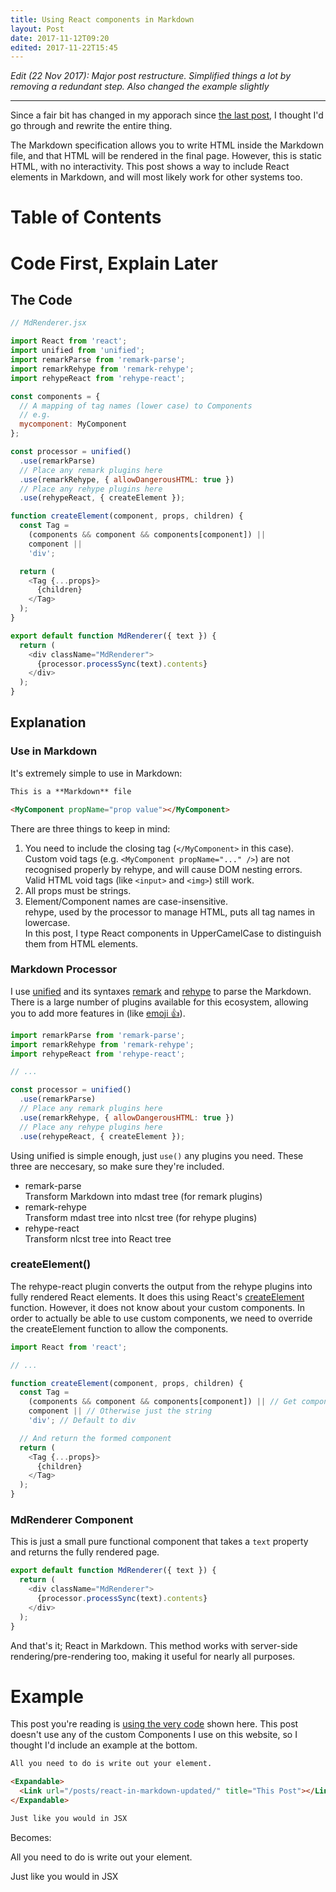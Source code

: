```yaml
---
title: Using React components in Markdown
layout: Post
date: 2017-11-12T09:20
edited: 2017-11-22T15:45
---
```


*Edit (22 Nov 2017): Major post restructure. Simplified things a lot by removing a redundant step. Also changed the example slightly*

---

Since a fair bit has changed in my apporach since [the last post](/posts/react-in-markdown), I thought I'd go through and rewrite the entire thing.

The Markdown specification allows you to write HTML inside the Markdown file, and that HTML will be rendered in the final page. However, this is static HTML, with no interactivity. This post shows a way to include React elements in Markdown, and will most likely work for other systems too.

# Table of Contents

# Code First, Explain Later

## The Code

```js
// MdRenderer.jsx

import React from 'react';
import unified from 'unified';
import remarkParse from 'remark-parse';
import remarkRehype from 'remark-rehype';
import rehypeReact from 'rehype-react';

const components = {
  // A mapping of tag names (lower case) to Components
  // e.g.
  mycomponent: MyComponent
};

const processor = unified()
  .use(remarkParse)
  // Place any remark plugins here
  .use(remarkRehype, { allowDangerousHTML: true })
  // Place any rehype plugins here
  .use(rehypeReact, { createElement });

function createElement(component, props, children) {
  const Tag =
    (components && component && components[component]) ||
    component ||
    'div';

  return (
    <Tag {...props}>
      {children}
    </Tag>
  );
}

export default function MdRenderer({ text }) {
  return (
    <div className="MdRenderer">
      {processor.processSync(text).contents}
    </div>
  );
}
```

## Explanation

### Use in Markdown

It's extremely simple to use in Markdown:

```md
This is a **Markdown** file

<MyComponent propName="prop value"></MyComponent>
```

There are three things to keep in mind:

1. You need to include the closing tag (`</MyComponent>` in this case).  
  Custom void tags (e.g. `<MyComponent propName="..." />`) are not recognised properly by rehype, and will cause DOM nesting errors.  
  Valid HTML void tags (like `<input>` and `<img>`) still work.
2. All props must be strings.
3. Element/Component names are case-insensitive.  
  rehype, used by the processor to manage HTML, puts all tag names in lowercase.  
  In this post, I type React components in UpperCamelCase to distinguish them from HTML elements.

### Markdown Processor

I use [unified](https://unifiedjs.github.io/) and its syntaxes [remark](https://github.com/wooorm/remark) and [rehype](https://github.com/wooorm/rehype) to parse the Markdown. There is a large number of plugins available for this ecosystem, allowing you to add more features in (like [emoji :+1:](https://github.com/rhysd/remark-emoji)).

```js
import remarkParse from 'remark-parse';
import remarkRehype from 'remark-rehype';
import rehypeReact from 'rehype-react';

// ...

const processor = unified()
  .use(remarkParse)
  // Place any remark plugins here
  .use(remarkRehype, { allowDangerousHTML: true })
  // Place any rehype plugins here
  .use(rehypeReact, { createElement });
```

Using unified is simple enough, just `use()` any plugins you need. These three are neccesary, so make sure they're included.

* remark-parse  
  Transform Markdown into mdast tree (for remark plugins)
* remark-rehype  
  Transform mdast tree into nlcst tree (for rehype plugins)
* rehype-react  
  Transform nlcst tree into React tree

### createElement()

The rehype-react plugin converts the output from the rehype plugins into fully rendered React elements. It does this using React's [createElement](https://github.com/facebook/react/blob/master/packages/react/src/ReactElement.js#L175) function. However, it does not know about your custom components. In order to actually be able to use custom components, we need to override the createElement function to allow the components.

```js
import React from 'react';

// ...

function createElement(component, props, children) {
  const Tag =
    (components && component && components[component]) || // Get component from map if present
    component || // Otherwise just the string
    'div'; // Default to div

  // And return the formed component
  return (
    <Tag {...props}>
      {children}
    </Tag>
  );
}
```

### MdRenderer Component 

This is just a small pure functional component that takes a `text` property and returns the fully rendered page.

```js
export default function MdRenderer({ text }) {
  return (
    <div className="MdRenderer">
      {processor.processSync(text).contents}
    </div>
  );
}
```

And that's it; React in Markdown. This method works with server-side rendering/pre-rendering too, making it useful for nearly all purposes.

# Example

This post you're reading is [using the very code](https://github.com/s-thom/website/blob/develop/src/components/MdRenderer/index.tsx) shown here. This post doesn't use any of the custom Components I use on this website, so I thought I'd include an example at the bottom.

```md
All you need to do is write out your element.

<Expandable>
  <Link url="/posts/react-in-markdown-updated/" title="This Post"></Link>
</Expandable>

Just like you would in JSX
```

Becomes:

All you need to do is write out your element.

<Expandable>
  <Link url="/posts/react-in-markdown-updated/" title="This Post"></Link>
</Expandable>

Just like you would in JSX
